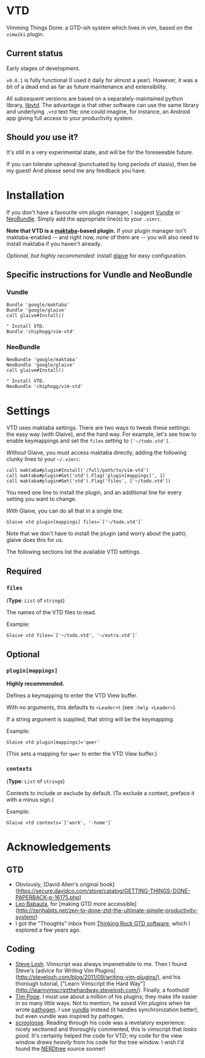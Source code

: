 # VTD

Vimming Things Done: a GTD-ish system which lives in vim, based on the
`vimwiki` plugin.

## Current status

Early stages of development.

`v0.0.1` is fully functional (I used it daily for almost a year). However, it
was a bit of a dead end as far as future maintenance and extensibility.

All subsequent versions are based on a separately-maintained python library,
[libvtd](http://github.com/chiphogg/libvtd).  The advantage is that other
software can use the same library and underlying `.vtd` text file; one could
imagine, for instance, an Android app giving full access to your productivity
system.

## Should _you_ use it?

It's still in a very experimental state, and will be for the foreseeable future.

If you can tolerate upheaval (punctuated by long periods of stasis), then be my
guest!  And please send me any feedback you have.

# Installation

If you don't have a favourite vim plugin manager, I suggest
[Vundle](https://github.com/gmarik/vundle) or
[NeoBundle](https://github.com/Shougo/neobundle.vim).
Simply add the appropriate line(s) to your `.vimrc`.

**Note that VTD is a [maktaba](https://github.com/google/maktaba)-based
plugin.**  If your plugin manager isn't maktaba-enabled -- and right now, _none_
of them are -- you will also need to install maktaba if you haven't already.

_Optional, but highly recommended_: install [glaive](https://github.com/google/glaive)
for easy configuration.

## Specific instructions for Vundle and NeoBundle

### Vundle

```vim
Bundle 'google/maktaba'
Bundle 'google/glaive'
call glaive#Install()

" Install VTD.
Bundle 'chiphogg/vim-vtd'
```

### NeoBundle
```vim
NeoBundle 'google/maktaba'
NeoBundle 'google/glaive'
call glaive#Install()

" Install VTD.
NeoBundle 'chiphogg/vim-vtd'
```

# Settings

VTD uses maktaba settings.  There are two ways to tweak these settings: the easy
way (with Glaive), and the hard way.  For example, let's see how to enable
keymappings and set the `files` setting to `['~/todo.vtd']`.

_Without_ Glaive, you must access maktaba directly, adding the following clunky
lines to your `~/.vimrc`:
```vim
call maktaba#plugin#Install('/full/path/to/vim-vtd')
call maktaba#plugin#Get('vtd').Flag('plugin[mappings]', 1)
call maktaba#plugin#Get('vtd').Flag('files', ['~/todo.vtd'])
```
You need one line to install the plugin, and an additional line for every
setting you want to change.

_With_ Glaive, you can do all that in a single line.
```vim
Glaive vtd plugin[mappings] files=`['~/todo.vtd']`
```
Note that we don't have to install the plugin (and worry about the path); glaive
does this for us.

The following sections list the available VTD settings.

## Required

### `files`

(**Type**: `List` of `string`s)

The names of the VTD files to read.

Example:
```vim
Glaive vtd files=`['~/todo.vtd', '~/extra.vtd']`
```

## Optional

### `plugin[mappings]`

**Highly recommended.**

Defines a keymapping to enter the VTD View buffer.

With no arguments, this defaults to `<Leader>t` (see `:help <Leader>`).

If a string argument is supplied, that string will be the keymapping.

Example:
```vim
Glaive vtd plugin[mappings]='qwer'
```
(This sets a mapping for `qwer` to enter the VTD View buffer.)

### `contexts`

(**Type**: `List` of `string`s)

Contexts to include or exclude by default.
(To exclude a context, preface it with a minus sign.)

Example:
```vim
Glaive vtd contexts=`['work', '-home']`
```

# Acknowledgements

## GTD

  - Obviously, 
     [David Allen's original book]
     (https://secure.davidco.com/store/catalog/GETTING-THINGS-DONE-PAPERBACK-p-16175.php)
  - [Leo Babauta](http://leobabauta.com/), for
     [making GTD more accessible]
     (http://zenhabits.net/zen-to-done-ztd-the-ultimate-simple-productivity-system/)
  - I got the "Thoughts" inbox from
     [Thinking Rock GTD software](http://www.trgtd.com.au/),
     which I explored a few years ago.

## Coding

  - [Steve Losh](http://stevelosh.com/).
    Vimscript was always impenetrable to me.  Then I found Steve's 
    [advice for Writing Vim Plugins]
    (http://stevelosh.com/blog/2011/09/writing-vim-plugins/),
    and his thorough tutorial,
    ["Learn Vimscript the Hard Way"]
    (http://learnvimscriptthehardway.stevelosh.com/).
    Finally, a foothold!
  - [Tim Pope](http://tpo.pe/).
    I must use about a million of his plugins;
    they make life easier in so many little ways.
    Not to mention, he *saved Vim plugins* when he wrote
    [pathogen](https://github.com/tpope/vim-pathogen/).
    I use [vundle](https://github.com/gmarik/vundle/) instead
    (it handles synchronization better),
    but even vundle was inspired by pathogen.
  - [scrooloose](https://github.com/scrooloose).
    Reading through his code was a revelatory experience:
    nicely sectioned and thoroughly commented,
    this is vimscript that _looks good_.
    It's certainly helped the code for VTD;
    my code for the view window draws *heavily*
    from his code for the tree window.
    I wish I'd found the
    [NERDtree](https://github.com/scrooloose/nerdtree)
    source sooner!
    
